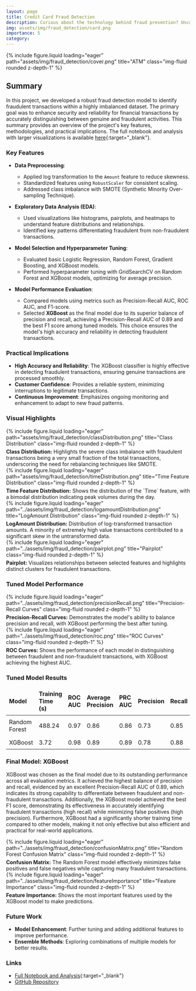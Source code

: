 ```yaml
---
layout: page
title: Credit Card Fraud Detection
description: Curious about the technology behind fraud prevention? Uncover the machine learning algorithms that can help protect your financial data.
img: assets/img/fraud_detection/card.png
importance: 5
category: 
---
```

<style>
    .header-image {
        max-width: 90%;
        margin: 0 auto;
        display: block;
    }

    .caption {
        text-align: left;
        font-size: 14px;
        margin-top: 5px;
    }

    table {
        width: 100%;
        border-collapse: collapse;
        margin-bottom: 20px;
    }

    th, td {
        border: 1px solid var(--global-divider-color);
        text-align: left;
        padding: 8px;
    }

    th {
        background-color: var(--global-theme-color);
        color: var(--global-hover-text-color);
    }

    tr:nth-child(even) {
        background-color: var(--global-card-bg-color);
    }

    tr:nth-child(odd) {
        background-color: var(--global-bg-color);
    }

    td {
        color: var(--global-text-color);
    }
</style>

<div class="row">
    <div class="col-sm-12 mt-3 mt-md-0">
        {% include figure.liquid loading="eager" path="assets/img/fraud_detection/cover.png" title="ATM" class="img-fluid rounded z-depth-1" %}
    </div>
</div>

## Summary

In this project, we developed a robust fraud detection model to identify fraudulent transactions within a highly imbalanced dataset. The primary goal was to enhance security and reliability for financial transactions by accurately distinguishing between genuine and fraudulent activities. This summary provides an overview of the project's key features, methodologies, and practical implications. The full notebook and analysis with larger visualizations is available [here](https://shaner31.github.io/credit-card-fraud-detection/Docs/fraud-detection.html){:target="_blank"}.

### Key Features

- **Data Preprocessing**:
  - Applied log transformation to the `Amount` feature to reduce skewness.
  - Standardized features using `RobustScaler` for consistent scaling.
  - Addressed class imbalance with SMOTE (Synthetic Minority Over-sampling Technique).

- **Exploratory Data Analysis (EDA)**:
  - Used visualizations like histograms, pairplots, and heatmaps to understand feature distributions and relationships.
  - Identified key patterns differentiating fraudulent from non-fraudulent transactions.

- **Model Selection and Hyperparameter Tuning**:
  - Evaluated basic Logistic Regression, Random Forest, Gradient Boosting, and XGBoost models.
  - Performed hyperparameter tuning with GridSearchCV on Random Forest and XGBoost models, optimizing for average precision.

- **Model Performance Evaluation**:
  - Compared models using metrics such as Precision-Recall AUC, ROC AUC, and F1-score.
  - Selected **XGBoost** as the final model due to its superior balance of precision and recall, achieving a Precision-Recall AUC of 0.89 and the best F1 score among tuned models. This choice ensures the model's high accuracy and reliability in detecting fraudulent transactions.

### Practical Implications

- **High Accuracy and Reliability**: The XGBoost classifier is highly effective in detecting fraudulent transactions, ensuring genuine transactions are processed smoothly.
- **Customer Confidence**: Provides a reliable system, minimizing interruptions to legitimate transactions.
- **Continuous Improvement**: Emphasizes ongoing monitoring and enhancement to adapt to new fraud patterns.

### Visual Highlights

<div class="row">
    <div class="col-sm-6 mt-3 mt-md-0">
        {% include figure.liquid loading="eager" path="assets/img/fraud_detection/classDistribution.png" title="Class Distribution" class="img-fluid rounded z-depth-1" %}
        <div class="caption"><strong>Class Distribution:</strong> Highlights the severe class imbalance with fraudulent transactions being a very small fraction of the total transactions, underscoring the need for rebalancing techniques like SMOTE.</div>
    </div>
    <div class="col-sm-6 mt-3 mt-md-0">
        {% include figure.liquid loading="eager" path="assets/img/fraud_detection/timeDistribution.png" title="Time Feature Distribution" class="img-fluid rounded z-depth-1" %}
        <div class="caption"><strong>Time Feature Distribution:</strong> Shows the distribution of the `Time` feature, with a bimodal distribution indicating peak volumes during the day.</div>
    </div>
</div>

<div class="row">
    <div class="col-sm-6 mt-3 mt-md-0">
        {% include figure.liquid loading="eager" path="../assets/img/fraud_detection/logamountDistribution.png" title="LogAmount Distribution" class="img-fluid rounded z-depth-1" %}
        <div class="caption"><strong>LogAmount Distribution:</strong> Distribution of log-transformed transaction amounts. A minority of extremely high value transactions contributed to a significant skew in the untransformed data.</div>
    </div>
    <div class="col-sm-6 mt-3 mt-md-0">
        {% include figure.liquid loading="eager" path="../assets/img/fraud_detection/pairplot.png" title="Pairplot" class="img-fluid rounded z-depth-1" %}
        <div class="caption"><strong>Pairplot:</strong> Visualizes relationships between selected features and highlights distinct clusters for fraudulent transactions.</div>
    </div>
</div>

### Tuned Model Performance

<div class="row">
    <div class="col-sm-6 mt-3 mt-md-0">
        {% include figure.liquid loading="eager" path="../assets/img/fraud_detection/precisionRecall.png" title="Precision-Recall Curves" class="img-fluid rounded z-depth-1" %}
        <div class="caption"><strong>Precision-Recall Curves:</strong> Demonstrates the model's ability to balance precision and recall, with XGBoost performing the best after tuning.</div>
    </div>
    <div class="col-sm-6 mt-3 mt-md-0">
        {% include figure.liquid loading="eager" path="../assets/img/fraud_detection/roc.png" title="ROC Curves" class="img-fluid rounded z-depth-1" %}
        <div class="caption"><strong>ROC Curves:</strong> Shows the performance of each model in distinguishing between fraudulent and non-fraudulent transactions, with XGBoost achieving the highest AUC.</div>
    </div>
</div>

### Tuned Model Results

<table>
    <thead>
        <tr>
            <th>Model</th>
            <th>Training Time (s)</th>
            <th>ROC AUC</th>
            <th>Average Precision</th>
            <th>PRC AUC</th>
            <th>Precision</th>
            <th>Recall</th>
            <th>F1-score</th>
        </tr>
    </thead>
    <tbody>
        <tr>
            <td>Random Forest</td>
            <td>488.24</td>
            <td>0.97</td>
            <td>0.86</td>
            <td>0.86</td>
            <td>0.73</td>
            <td>0.85</td>
            <td>0.79</td>
        </tr>
        <tr>
            <td>XGBoost</td>
            <td>3.72</td>
            <td>0.98</td>
            <td>0.89</td>
            <td>0.89</td>
            <td>0.78</td>
            <td>0.88</td>
            <td>0.83</td>
        </tr>
    </tbody>
</table>

### Final Model: XGBoost

XGBoost was chosen as the final model due to its outstanding performance across all evaluation metrics. It achieved the highest balance of precision and recall, evidenced by an excellent Precision-Recall AUC of 0.89, which indicates its strong capability to differentiate between fraudulent and non-fraudulent transactions. Additionally, the XGBoost model achieved the best F1 score, demonstrating its effectiveness in accurately identifying fraudulent transactions (high recall) while minimizing false positives (high precision). Furthermore, XGBoost had a significantly shorter training time compared to other models, making it not only effective but also efficient and practical for real-world applications.

<div class="row">
    <div class="col-sm-6 mt-3 mt-md-0">
        {% include figure.liquid loading="eager" path="../assets/img/fraud_detection/confusionMatrix.png" title="Random Forest Confusion Matrix" class="img-fluid rounded z-depth-1" %}
        <div class="caption"><strong>Confusion Matrix:</strong> The Random Forest model effectively minimizes false positives and false negatives while capturing many fraudulent transactions.</div>
    </div>
        <div class="col-sm-6 mt-3 mt-md-0">
        {% include figure.liquid loading="eager" path="../assets/img/fraud_detection/featureImportance" title="Feature Importance" class="img-fluid rounded z-depth-1" %}
        <div class="caption"><strong>Feature Importance:</strong> Shows the most important features used by the XGBoost model to make predictions.</div>
    </div>
</div>

### Future Work

- **Model Enhancement**: Further tuning and adding additional features to improve performance.
- **Ensemble Methods**: Exploring combinations of multiple models for better results.

### Links

- [Full Notebook and Analysis](https://shaner31.github.io/credit-card-fraud-detection/Docs/fraud-detection.html){:target="_blank"}
- [GitHub Repository](https://github.com/ShaneR31/credit-card-fraud-detection)

